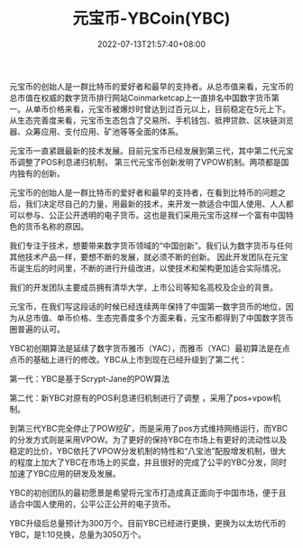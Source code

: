 ﻿---
weight: 
title: "元宝币-YBCoin(YBC)"
description: "元宝币的创始人是一群比特币的爱好者和最早的支持者。从总市值来看，元宝币的总市值在权威的数字货币排行网站Coinmarketcap上一直排名中国数字货币第一。从单币价格来看，元宝币被爆炒时曾达到过百元以上，目前稳定在5元上下。从生态完善度来看，元宝币生态包含了交易所、手机钱包、抵押贷款、区块链浏览器、众筹应用、支付应用、矿池等等全面的体系。"
date: 2022-07-13T21:57:40+08:00
lastmod: 2022-07-13T16:45:40+08:00
draft: false
authors: ["yangsi"]
featuredImage: "yuanbaobi-ybcoinybc.webp"
link: "https://www.ybcoin.com/index.html     https://www.jinse.com/news/bitcoin/84113.html"
tags: ["数字代币","元宝币-YBCoin(YBC)"]
categories: ["navigation"]
navigation: ["数字代币"]
lightgallery: true
toc: true
pinned: false
recommend: false
recommend1: false
---
元宝币的创始人是一群比特币的爱好者和最早的支持者。从总市值来看，元宝币的总市值在权威的数字货币排行网站Coinmarketcap上一直排名中国数字货币第一。从单币价格来看，元宝币被爆炒时曾达到过百元以上，目前稳定在5元上下。从生态完善度来看，元宝币生态包含了交易所、手机钱包、抵押贷款、区块链浏览器、众筹应用、支付应用、矿池等等全面的体系。

元宝币一直紧跟最新的技术发展。目前元宝币已经发展到第三代，其中第二代元宝币调整了POS利息递归机制， 第三代元宝币创新发明了VPOW机制。两项都是国内独有的创新。

元宝币的创始人是一群比特币的爱好者和最早的支持者，在看到比特币的问题之后，我们决定尽自己的力量，用最新的技术，来开发一款适合中国人使用、人人都可以参与、公正公开透明的电子货币。这也是我们采用元宝币这样一个富有中国特色的货币名称的原因。

我们专注于技术，想要带来数字货币领域的“中国创新”。我们认为数字货币与任何其他技术产品一样，要想不断的发展，就必须不断的创新。 因此开发团队在元宝币诞生后的时间里，不断的进行升级改进，以使技术和架构更加适合实际情况。

我们的开发团队主要成员拥有清华大学，上市公司等知名高校及企业的背景。

元宝币，在我们写这段话的时候已经连续两年保持了中国第一数字货币的地位，因为从总市值、单币价格、生态完善度多个方面来看，元宝币都得到了中国数字货币圈普遍的认可。

YBC初创期算法是延续了数字货币雅币（YAC），而雅币（YAC）最初算法是在点点币的基础上进行的修改。YBC从上市到现在已经升级到了第二代：

第一代：YBC是基于Scrypt-Jane的POW算法

第二代：新YBC对原有的POS利息递归机制进行了调整 ，采用了pos+vpow机制。

到第三代YBC完全停止了POW挖矿，而是采用了pos方式维持网络运行，而YBC的分发方式则是采用VPOW。为了更好的保持YBC在市场上有更好的流动性以及稳定的比价，YBC依托了VPOW分发机制的特性和“八宝池”配股增发机制，很大的程度上加大了YBC在市场上的买盘，并且很好的完成了公平的YBC分发，同时加速了YBC应用的研发及发展。

YBC的初创团队的最初愿景是希望将元宝币打造成真正面向于中国市场，便于且适合中国人使用的，公平公正公开的电子货币。

YBC升级后总量预计为300万个。目前YBC已经进行更换，更换为以太坊代币的YBC，是1:10兑换，总量为3050万个。